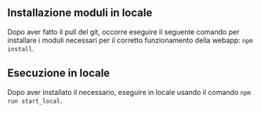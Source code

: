 ## Installazione moduli in locale
Dopo aver fatto il pull del git, occorre eseguire il seguente comando per installare i moduli necessari per il corretto funzionamento della webapp: `npm install`.
## Esecuzione in locale
Dopo aver installato il necessario, eseguire in locale usando il comando `npm run start_local`.